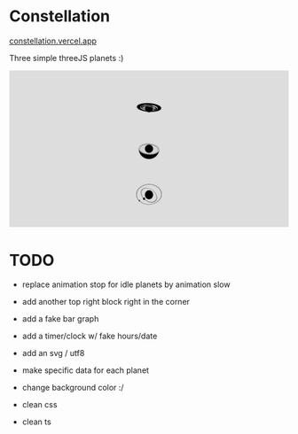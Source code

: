 # Constellation

[constellation.vercel.app](https://constellation-kappa.vercel.app)

Three simple threeJS planets :)

![screen](/constellation.png?raw=true "constellation")

# TODO

- replace animation stop for idle planets by animation slow
- add another top right block right in the corner
- add a fake bar graph
- add a timer/clock w/ fake hours/date
- add an svg / utf8

- make specific data for each planet

- change background color :/

- clean css
- clean ts